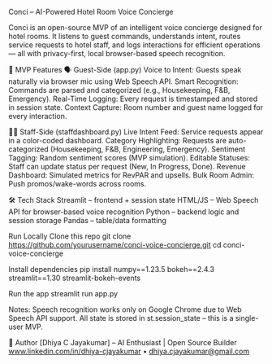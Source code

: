 Conci – AI-Powered Hotel Room Voice Concierge

Conci is an open-source MVP of an intelligent voice concierge designed for hotel rooms. It listens to guest commands, understands intent, routes service requests to hotel staff, and logs interactions for efficient operations — all with privacy-first, local browser-based speech recognition.

🎯 MVP Features
🗣️ Guest-Side (app.py)
Voice to Intent: Guests speak naturally via browser mic using Web Speech API.
Smart Recognition: Commands are parsed and categorized (e.g., Housekeeping, F&B, Emergency).
Real-Time Logging: Every request is timestamped and stored in session state.
Context Capture: Room number and guest name logged for every interaction.

👨‍💼 Staff-Side (staffdashboard.py)
Live Intent Feed: Service requests appear in a color-coded dashboard.
Category Highlighting: Requests are auto-categorized (Housekeeping, F&B, Engineering, Emergency).
Sentiment Tagging: Random sentiment scores (MVP simulation).
Editable Statuses: Staff can update status per request (New, In Progress, Done).
Revenue Dashboard: Simulated metrics for RevPAR and upsells.
Bulk Room Admin: Push promos/wake-words across rooms.

🛠️ Tech Stack
Streamlit – frontend + session state
HTML/JS – Web Speech API for browser-based voice recognition
Python – backend logic and session storage
Pandas – table/data formatting

Run Locally
Clone this repo
git clone https://github.com/yourusername/conci-voice-concierge.git
cd conci-voice-concierge

Install dependencies
pip install numpy==1.23.5 bokeh==2.4.3 streamlit==1.30 streamlit-bokeh-events

Run the app
streamlit run app.py

Notes:
Speech recognition works only on Google Chrome due to Web Speech API support.
All state is stored in st.session_state – this is a single-user MVP.



👤 Author
[Dhiya C Jayakumar] – AI Enthusiast | Open Source Builder
www.linkedin.com/in/dhiya-cjayakumar • dhiya.cjayakumar@gmail.com

